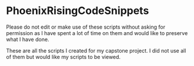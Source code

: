 # PhoenixRisingCodeSnippets

Please do not edit or make use of these scripts without asking for permission as I have spent a lot of time on them and would like to preserve what I have done.

These are all the scripts I created for my capstone project.  I did not use all of them but would like my scripts to be viewed.
